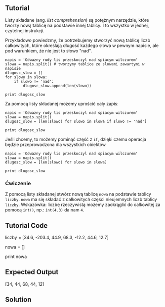 Tutorial
--------

Listy składane (ang. _list comprehension_) są potężnym narzędzie, które tworzy nową tablicę na podstawie innej tablicy. I to wszystko w jednej, czytelnej instrukcji. 

Przykładowo powiedzmy, że potrzebujemy stworzyć nową tablicę liczb całkowitych, które określają długość każdego słowa w pewnym napisie, ale pod warunkiem, że nie jest to słowo "nad".

    napis = 'Odwazny rudy lis przeskoczyl nad spiacym wilczurem'
    slowa = napis.split() # tworzymy tablice ze slowami zawartymi w napisie
    dlugosc_slow = []
    for slowo in slowa:
        if slowo != 'nad':
            dlugosc_slow.append(len(slowo))

    print dlugosc_slow

Za pomocą listy składanej możemy uprościć cały zapis:

    napis = 'Odwazny rudy lis przeskoczyl nad spiacym wilczurem'
    slowa = napis.split()
    dlugosc_slow = [len(slowo) for slowo in slowa if slowo != 'nad']

    print dlugosc_slow

Jeśli chcemy, to możemy pominąć część z `if`, dzięki czemu operacja będzie przeprowadzona dla wszystkich obiektów.

    napis = 'Odwazny rudy lis przeskoczyl nad spiacym wilczurem'
    slowa = napis.split()
    dlugosc_slow = [len(slowo) for slowo in slowa]

    print dlugosc_slow

### Ćwiczenie

Z pomocą listy składanej stwórz nową tablicę `nowa` na podstawie tablicy `liczby`. `nowa` ma się składać z całkowitych części nieujemnych liczb tablicy `liczby`. Wskazówka: liczbę rzeczywistą możemy zaokrąglić do całkowitej za pomocą `int()`, np.: `int(4.3)` da nam `4`.

Tutorial Code
-------------
liczby = [34.6, -203.4, 44.9, 68.3, -12.2, 44.6, 12.7]

nowa = []

print nowa

Expected Output
---------------
[34, 44, 68, 44, 12]

Solution
--------
